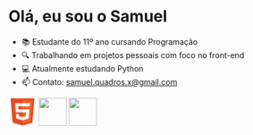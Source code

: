 <h1> Olá, eu sou o Samuel </h1>


- 📚 Estudante do 11º ano cursando Programação
- 🔍 Trabalhando em projetos pessoais com foco no front-end
- 💻 Atualmente estudando Python
- 📫 Contato: <a href="https://mail.google.com/mail/u/2/#inbox?compose=GTvVlcSDXXxmqlcqlqZXhnHzlJWllhxHhwPsMdfkmHQLntrRLhbtsbSvdvsXWBFMmzHqwJGnPqPdH" target="_blank">samuel.quadros.x@gmail.com</a>

<img src= "https://raw.githubusercontent.com/devicons/devicon/master/icons/html5/html5-original.svg" width="50px" height="50px">
<img src= "[https://raw.githubusercontent.com/devicons/devicon/master/icons/html5/html5-original.svg](https://raw.githubusercontent.com/devicons/devicon/master/icons/css3/css3-original.svg)" width="50px" height="50px">
<img src= "[https://raw.githubusercontent.com/devicons/devicon/master/icons/html5/html5-original.svg](https://raw.githubusercontent.com/devicons/devicon/master/icons/python/python-original.svg)" width="50px" height="50px">



